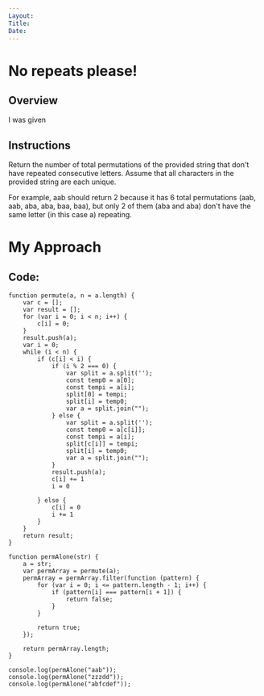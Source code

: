 ```yaml
---
Layout:
Title:
Date:
---
```


# No repeats please!

## Overview

I was given 


## Instructions

Return the number of total permutations of the provided string that don't have repeated consecutive letters. 
Assume that all characters in the provided string are each unique.

For example, aab should return 2 because it has 6 total permutations (aab, aab, aba, aba, baa, baa),
but only 2 of them (aba and aba) don't have the same letter (in this case a) repeating.


# My Approach

## Code:
    function permute(a, n = a.length) {
        var c = [];
        var result = [];
        for (var i = 0; i < n; i++) {
            c[i] = 0;
        }
        result.push(a);
        var i = 0;
        while (i < n) {
            if (c[i] < i) {
                if (i % 2 === 0) {
                    var split = a.split('');
                    const temp0 = a[0];
                    const tempi = a[i];
                    split[0] = tempi;
                    split[i] = temp0;
                    var a = split.join("");
                } else {
                    var split = a.split('');
                    const temp0 = a[c[i]];
                    const tempi = a[i];
                    split[c[i]] = tempi;
                    split[i] = temp0;
                    var a = split.join("");
                }
                result.push(a);
                c[i] += 1
                i = 0

            } else {
                c[i] = 0
                i += 1
            }
        }
        return result;
    }

    function permAlone(str) {
        a = str;
        var permArray = permute(a);
        permArray = permArray.filter(function (pattern) {
            for (var i = 0; i <= pattern.length - 1; i++) {
                if (pattern[i] === pattern[i + 1]) {
                    return false;
                }
            }

            return true;
        });

        return permArray.length;
    }

    console.log(permAlone("aab"));
    console.log(permAlone("zzzdd"));
    console.log(permAlone("abfcdef"));
